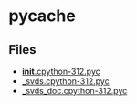 # __pycache__

## Files

- [__init__.cpython-312.pyc](__init__.cpython-312.pyc)
- [_svds.cpython-312.pyc](_svds.cpython-312.pyc)
- [_svds_doc.cpython-312.pyc](_svds_doc.cpython-312.pyc)
